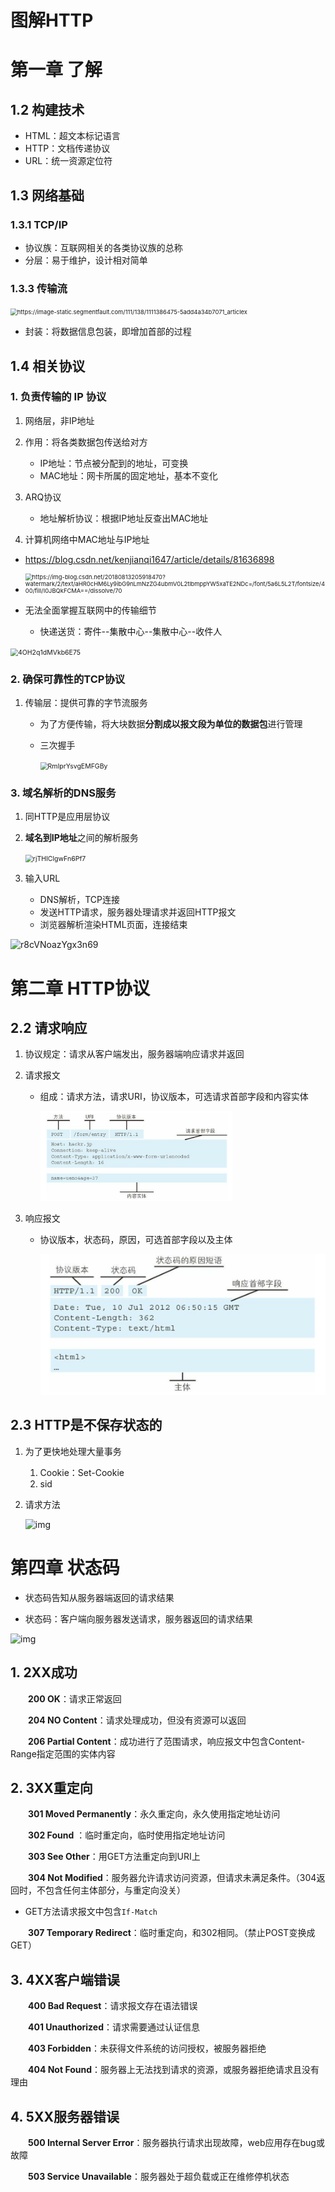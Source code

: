 # 图解HTTP

# 第一章 了解

## 1.2 构建技术

- HTML：超文本标记语言
- HTTP：文档传递协议
- URL：统一资源定位符

## 1.3 网络基础

### 1.3.1 TCP/IP

- 协议族：互联网相关的各类协议族的总称
- 分层：易于维护，设计相对简单

### 1.3.3 传输流

<img src="https://image-static.segmentfault.com/111/138/1111386475-5add4a34b7071_articlex" alt="https://image-static.segmentfault.com/111/138/1111386475-5add4a34b7071_articlex" style="zoom: 67%;" />

- 封装：将数据信息包装，即增加首部的过程

## 1.4 相关协议

### 1. 负责传输的 IP 协议

1. 网络层，非IP地址

2. 作用：将各类数据包传送给对方
   - IP地址：节点被分配到的地址，可变换
   - MAC地址：网卡所属的固定地址，基本不变化
3. ARQ协议
   - 地址解析协议：根据IP地址反查出MAC地址
4. 计算机网络中MAC地址与IP地址

- https://blog.csdn.net/kenjianqi1647/article/details/81636898
- <img src="https://img-blog.csdn.net/20180813205918470?watermark/2/text/aHR0cHM6Ly9ibG9nLmNzZG4ubmV0L2tlbmppYW5xaTE2NDc=/font/5a6L5L2T/fontsize/400/fill/I0JBQkFCMA==/dissolve/70" alt="https://img-blog.csdn.net/20180813205918470?watermark/2/text/aHR0cHM6Ly9ibG9nLmNzZG4ubmV0L2tlbmppYW5xaTE2NDc=/font/5a6L5L2T/fontsize/400/fill/I0JBQkFCMA==/dissolve/70" style="zoom:67%;" />

- 无法全面掌握互联网中的传输细节
  - 快递送货：寄件--集散中心--集散中心--收件人

<img src="https://i.loli.net/2019/08/24/4OH2q1dMVkb6E75.png" alt="4OH2q1dMVkb6E75" style="zoom:75%;" />

### 2. 确保可靠性的TCP协议

1. 传输层：提供可靠的字节流服务

   - 为了方便传输，将大块数据**分割成以报文段为单位的数据包**进行管理

   - 三次握手

     <img src="https://i.loli.net/2019/08/24/RmIprYsvgEMFGBy.png" alt="RmIprYsvgEMFGBy" style="zoom:75%;" />

### 3. 域名解析的DNS服务

1. 同HTTP是应用层协议

2. **域名到IP地址**之间的解析服务

   <img src="https://i.loli.net/2019/08/24/rjTHIClgwFn6Pf7.png" alt="rjTHIClgwFn6Pf7" style="zoom:75%;" />

3. 输入URL
   - DNS解析，TCP连接
   - 发送HTTP请求，服务器处理请求并返回HTTP报文
   - 浏览器解析渲染HTML页面，连接结束



![r8cVNoazYgx3n69](https://i.loli.net/2019/08/24/r8cVNoazYgx3n69.png)





# 第二章 HTTP协议

## 2.2 请求响应

1. 协议规定：请求从客户端发出，服务器端响应请求并返回

2. 请求报文

   - 组成：请求方法，请求URI，协议版本，可选请求首部字段和内容实体

     <img src="图解HTTP.assets/image-20210105220643519.png" alt="image-20210105220643519" style="zoom:30%;" />

3. 响应报文

   - 协议版本，状态码，原因，可选首部字段以及主体

     <img src="图解HTTP.assets/image-20210105220717230.png" alt="image-20210105220717230" style="zoom:45%;" />

## 2.3 HTTP是不保存状态的

1. 为了更快地处理大量事务

   1. Cookie：Set-Cookie
   2. sid

2. 请求方法

   ![img](https://img-blog.csdn.net/2018042320535140?watermark/2/text/aHR0cHM6Ly9ibG9nLmNzZG4ubmV0L3plcGh5cjk5OQ==/font/5a6L5L2T/fontsize/400/fill/I0JBQkFCMA==/dissolve/70)



# 第四章 状态码

- 状态码告知从服务器端返回的请求结果

- 状态码：客户端向服务器发送请求，服务器返回的请求结果

![img](https://img2020.cnblogs.com/blog/1368805/202012/1368805-20201217225749058-1114479826.png)

## 1. 2XX成功

　　**200 OK**：请求正常返回

　　**204 NO Content**：请求处理成功，但没有资源可以返回

　　**206 Partial Content**：成功进行了范围请求，响应报文中包含Content-Range指定范围的实体内容

## 2. 3XX重定向

　　**301 Moved Permanently**：永久重定向，永久使用指定地址访问

　　**302 Found** ：临时重定向，临时使用指定地址访问

　　**303 See Other**：用GET方法重定向到URI上

　　**304 Not Modified**：服务器允许请求访问资源，但请求未满足条件。（304返回时，不包含任何主体部分，与重定向没关）

- GET方法请求报文中包含`If-Match`

　　**307 Temporary Redirect**：临时重定向，和302相同。（禁止POST变换成GET）

## 3. 4XX客户端错误

　　**400 Bad Request**：请求报文存在语法错误

　　**401 Unauthorized**：请求需要通过认证信息

　　**403 Forbidden**：未获得文件系统的访问授权，被服务器拒绝

　　**404 Not Found**：服务器上无法找到请求的资源，或服务器拒绝请求且没有理由

## 4. 5XX服务器错误

　　**500 Internal Server Error**：服务器执行请求出现故障，web应用存在bug或故障

　　**503 Service Unavailable**：服务器处于超负载或正在维修停机状态